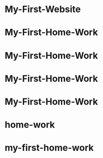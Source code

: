 # My-First-Website
# My-First-Home-Work
# My-First-Home-Work
# My-First-Home-Work
# My-First-Home-Work
# home-work
# my-first-home-work
